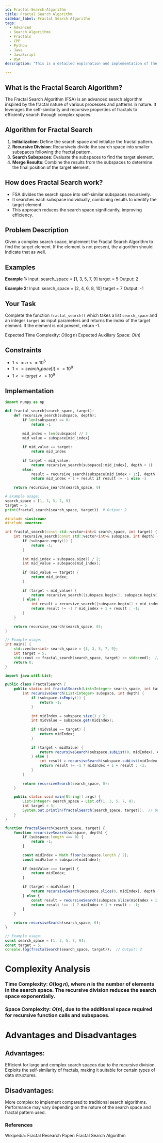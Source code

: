 ```yaml
---
id: Fractal-Search-Algorithm
title: Fractal Search Algorithm
sidebar_label: Fractal Search Algorithm
tags:
  - Advanced
  - Search Algorithms
  - Fractals
  - CPP
  - Python
  - Java
  - JavaScript
  - DSA
description: "This is a detailed explanation and implementation of the Fractal Search Algorithm."

---
```


## What is the Fractal Search Algorithm?

The Fractal Search Algorithm (FSA) is an advanced search algorithm inspired by the fractal nature of various processes and patterns in nature. It leverages the self-similarity and recursive properties of fractals to efficiently search through complex spaces.

## Algorithm for Fractal Search

1. **Initialization**: Define the search space and initialize the fractal pattern.
2. **Recursive Division**: Recursively divide the search space into smaller subspaces following the fractal pattern.
3. **Search Subspaces**: Evaluate the subspaces to find the target element.
4. **Merge Results**: Combine the results from the subspaces to determine the final position of the target element.

## How does Fractal Search work?

- FSA divides the search space into self-similar subspaces recursively.
- It searches each subspace individually, combining results to identify the target element.
- This approach reduces the search space significantly, improving efficiency.

<FractalSearchVisualizer />

## Problem Description

Given a complex search space, implement the Fractal Search Algorithm to find the target element. If the element is not present, the algorithm should indicate that as well.

## Examples

**Example 1:**
Input:
search_space = [1, 3, 5, 7, 9]
target = 5
Output: 2

**Example 2:**
Input:
search_space = [2, 4, 6, 8, 10]
target = 7
Output: -1

## Your Task

Complete the function `fractal_search()` which takes a list `search_space` and an integer `target` as input parameters and returns the index of the target element. If the element is not present, return -1.

Expected Time Complexity: $O(\log n)$
Expected Auxiliary Space: $O(n)$

## Constraints

- $1 <= n <= 10^6$
- $1 <= search_space[i] <= 10^9$
- $1 <= target <= 10^9$

## Implementation

```python
import numpy as np

def fractal_search(search_space, target):
    def recursive_search(subspace, depth):
        if len(subspace) == 0:
            return -1
        
        mid_index = len(subspace) // 2
        mid_value = subspace[mid_index]
        
        if mid_value == target:
            return mid_index
        
        if target < mid_value:
            return recursive_search(subspace[:mid_index], depth + 1)
        else:
            result = recursive_search(subspace[mid_index + 1:], depth + 1)
            return mid_index + 1 + result if result != -1 else -1
    
    return recursive_search(search_space, 0)

# Example usage:
search_space = [1, 3, 5, 7, 9]
target = 5
print(fractal_search(search_space, target))  # Output: 2
```

```cpp
#include <iostream>
#include <vector>

int fractal_search(const std::vector<int>& search_space, int target) {
    int recursive_search(const std::vector<int>& subspace, int depth) {
        if (subspace.empty()) {
            return -1;
        }
        
        int mid_index = subspace.size() / 2;
        int mid_value = subspace[mid_index];
        
        if (mid_value == target) {
            return mid_index;
        }
        
        if (target < mid_value) {
            return recursive_search({subspace.begin(), subspace.begin() + mid_index}, depth + 1);
        } else {
            int result = recursive_search({subspace.begin() + mid_index + 1, subspace.end()}, depth + 1);
            return result != -1 ? mid_index + 1 + result : -1;
        }
    }
    
    return recursive_search(search_space, 0);
}

// Example usage:
int main() {
    std::vector<int> search_space = {1, 3, 5, 7, 9};
    int target = 5;
    std::cout << fractal_search(search_space, target) << std::endl;  // Output: 2
    return 0;
}
```

```java
import java.util.List;

public class FractalSearch {
    public static int fractalSearch(List<Integer> search_space, int target) {
        int recursiveSearch(List<Integer> subspace, int depth) {
            if (subspace.isEmpty()) {
                return -1;
            }
            
            int midIndex = subspace.size() / 2;
            int midValue = subspace.get(midIndex);
            
            if (midValue == target) {
                return midIndex;
            }
            
            if (target < midValue) {
                return recursiveSearch(subspace.subList(0, midIndex), depth + 1);
            } else {
                int result = recursiveSearch(subspace.subList(midIndex + 1, subspace.size()), depth + 1);
                return result != -1 ? midIndex + 1 + result : -1;
            }
        }
        
        return recursiveSearch(search_space, 0);
    }

    public static void main(String[] args) {
        List<Integer> search_space = List.of(1, 3, 5, 7, 9);
        int target = 5;
        System.out.println(fractalSearch(search_space, target));  // Output: 2
    }
}
```

```javascript
function fractalSearch(search_space, target) {
    function recursiveSearch(subspace, depth) {
        if (subspace.length === 0) {
            return -1;
        }
        
        const midIndex = Math.floor(subspace.length / 2);
        const midValue = subspace[midIndex];
        
        if (midValue === target) {
            return midIndex;
        }
        
        if (target < midValue) {
            return recursiveSearch(subspace.slice(0, midIndex), depth + 1);
        } else {
            const result = recursiveSearch(subspace.slice(midIndex + 1), depth + 1);
            return result !== -1 ? midIndex + 1 + result : -1;
        }
    }
    
    return recursiveSearch(search_space, 0);
}

// Example usage:
const search_space = [1, 3, 5, 7, 9];
const target = 5;
console.log(fractalSearch(search_space, target));  // Output: 2
```

# Complexity Analysis
### Time Complexity: $O(\log n)$, where $n$ is the number of elements in the search space. The recursive division reduces the search space exponentially.
### Space Complexity: $O(n)$, due to the additional space required for recursive function calls and subspaces.
# Advantages and Disadvantages
## Advantages:

Efficient for large and complex search spaces due to the recursive division.
Exploits the self-similarity of fractals, making it suitable for certain types of data structures.
## Disadvantages:

More complex to implement compared to traditional search algorithms.
Performance may vary depending on the nature of the search space and fractal pattern used.
### References
Wikipedia: Fractal
Research Paper: Fractal Search Algorithm
